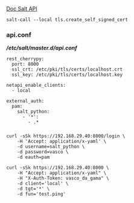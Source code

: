 [Doc Salt API](https://docs.saltproject.io/en/latest/ref/netapi/all/salt.netapi.rest_cherrypy.html)
```
salt-call --local tls.create_self_signed_cert
```

### api.conf
***/etc/salt/master.d/api.conf***
```
rest_cherrypy:
  port: 8000
  ssl_crt: /etc/pki/tls/certs/localhost.crt
  ssl_key: /etc/pki/tls/certs/localhost.key

netapi_enable_clients:
  - local

external_auth:
  pam:
    salt_python:
      - '*':
        - .*

```

### 
```
curl -sSk https://192.168.29.40:8000/login \
    -H 'Accept: application/x-yaml' \
    -d username=salt_python \
    -d password=vasco \
    -d eauth=pam

curl -sSk https://192.168.29.40:8000 \
    -H "Accept: application/x-yaml" \
    -H "X-Auth-Token: vasco_da_gama" \
    -d client='local' \
    -d tgt='*' \
    -d fun='test.ping'
```
